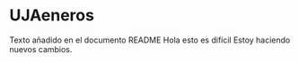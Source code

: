 # UJAeneros
Texto añadido en el documento README
Hola esto es difícil
Estoy haciendo nuevos cambios. 
